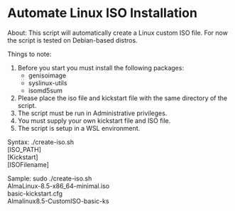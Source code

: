 # Automate Linux ISO Installation

About: 
This script will automatically create a Linux custom ISO file.
For now the script is tested on Debian-based distros.

Things to note:
1. Before you start you must install the following packages:
    - genisoimage
    - syslinux-utils
    - isomd5sum
2.  Please place the iso file and kickstart file with the same directory of the script.
3. The script must be run in Administrative privileges.
4. You must supply your own kickstart file and ISO file.
5. The script is setup in a WSL environment.

Syntax: 
./create-iso.sh \
[ISO_PATH] \
[Kickstart] \
[ISOFilename]

Sample:
sudo ./create-iso.sh \
AlmaLinux-8.5-x86_64-minimal.iso \
basic-kickstart.cfg \
Almalinux8.5-CustomISO-basic-ks

